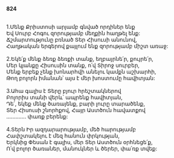 **824**

\
1.Մենք Քրիստոսի արյամբ գնված որդիներ ենք\
Եվ Սուրբ Հոգու զորությամբ մեղքին հաղթել ենք:\
Ճշմարտությունը բռնած Տեր Հիսուսի անունով,\
Հաղթական երգերով քայլում ենք զորությամբ միշտ առաջ:\
\
2.Եկե՛ք մենք ձեռք ձեռքի տանք, եղբայրնե՛ր, քույրե՛ր,\
Մեր կյանքը Հիսուսին տանք, ո՛վ Տիրոջ սուրբեր,\
Մենք երբեք չենք խոնարհվի անելու կամքն աշխարհի,\
Թող բոլորն իմանան՝ այս է մեր խոստումը հավիտյան:\
\
3.Ահա գալիս է Տերը բյուր հրեշտակներով\
Բոլորիս տանի վերև՝ ապրենք հավիտյան,\
Դե՛, եկեք մենք ծառայենք, բարի լուրը տարածենք,\
Տեր Հիսուսի շնորհքով, Հայր Աստծուն հավատքով\
 ............. փառք բերենք:\
\
4.Տերն Իր ազդարարությամբ, մեծ հարությամբ\
Հափշտակելու է մեզ հանուն փրկության,\
Երկնից Փեսան է գալիս, մեր Տեր Աստծուն օրհնեցե՛ք,\
Ո՛վ բոլոր ծառաներ, մանուկներ և ծերեր, փա՛ռք տվեք:
